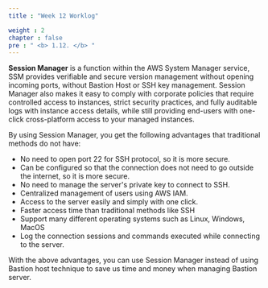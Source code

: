 ```yaml
---
title : "Week 12 Worklog"

weight : 2
chapter : false
pre : " <b> 1.12. </b> "
---
```

**Session Manager** is a function within the AWS System Manager service, SSM provides verifiable and secure version management without opening incoming ports, without Bastion Host or SSH key management. Session Manager also makes it easy to comply with corporate policies that require controlled access to instances, strict security practices, and fully auditable logs with instance access details, while still providing end-users with one-click cross-platform access to your managed instances.

By using Session Manager, you get the following advantages that traditional methods do not have:

- No need to open port 22 for SSH protocol, so it is more secure.
- Can be configured so that the connection does not need to go outside the internet, so it is more secure.
- No need to manage the server's private key to connect to SSH.
- Centralized management of users using AWS IAM.
- Access to the server easily and simply with one click.
- Faster access time than traditional methods like SSH
- Support many different operating systems such as Linux, Windows, MacOS
- Log the connection sessions and commands executed while connecting to the server.
  
With the above advantages, you can use Session Manager instead of using Bastion host technique to save us time and money when managing Bastion server. 